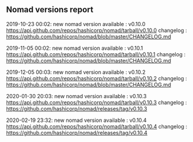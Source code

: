 ## Nomad versions report

2019-10-23 00:02: new nomad version available : v0.10.0 https://api.github.com/repos/hashicorp/nomad/tarball/v0.10.0 changelog : https://github.com/hashicorp/nomad/blob/master/CHANGELOG.md

2019-11-05 00:02: new nomad version available : v0.10.1 https://api.github.com/repos/hashicorp/nomad/tarball/v0.10.1 changelog : https://github.com/hashicorp/nomad/blob/master/CHANGELOG.md

2019-12-05 00:03: new nomad version available : v0.10.2 https://api.github.com/repos/hashicorp/nomad/tarball/v0.10.2 changelog : https://github.com/hashicorp/nomad/blob/master/CHANGELOG.md

2020-01-30 20:03: new nomad version available : v0.10.3 https://api.github.com/repos/hashicorp/nomad/tarball/v0.10.3 changelog : https://github.com/hashicorp/nomad/releases/tag/v0.10.3

2020-02-19 23:32: new nomad version available : v0.10.4 https://api.github.com/repos/hashicorp/nomad/tarball/v0.10.4 changelog : https://github.com/hashicorp/nomad/releases/tag/v0.10.4


